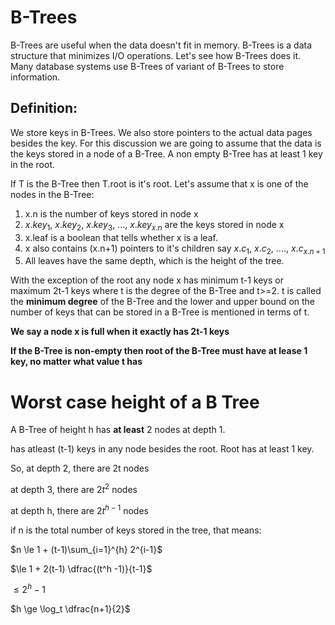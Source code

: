 
# B-Trees

B-Trees are useful when the data doesn't fit in memory. B-Trees is a data structure that minimizes I/O operations. Let's see how B-Trees does it. Many database systems use B-Trees of variant of B-Trees to store information.

## Definition:

We store keys in B-Trees. We also store pointers to the actual data pages besides the key. For this discussion we are going to assume that the data is the keys stored in a node of a B-Tree. A non empty B-Tree has at least 1 key in the root.

If T is the B-Tree then T.root is it's root. Let's assume that x is one of the nodes in the B-Tree:

1. x.n is the number of keys stored in node x
2. $x.key_1$, $x.key_2$, $x.key_3$, ..., $x.key_{x.n}$ are the keys stored in node x
3. x.leaf is a boolean that tells whether x is a leaf.
4. x also contains (x.n+1) pointers to it's children say $x.c_1$, $x.c_2$, ...., $x.c_{x.n+1}$
4. All leaves have the same depth, which is the height of the tree.

With the exception of the root any node x has minimum t-1 keys or maximum 2t-1 keys where t is the degree of the B-Tree and t>=2. t is called the **minimum degree** of the B-Tree and the lower and upper bound on the number of keys that can be stored in a B-Tree is mentioned in terms of t.

**We say a node x is full when it exactly has 2t-1 keys**

**If the B-Tree is non-empty then root of the B-Tree must have at lease 1 key, no matter what value t has**


# Worst case height of a B Tree

A B-Tree of height h has **at least** 2 nodes at depth 1.

has atleast (t-1) keys in any node besides the root. Root has at least 1 key.

So, at depth 2, there are 2t nodes

at depth 3, there are $2t^2$ nodes

at depth h, there are $2t^{h-1}$ nodes

if n is the total number of keys stored in the tree, that means:

$n \le 1 + (t-1)\sum_{i=1}^{h} 2^{i-1}$

$\le 1 + 2(t-1) \dfrac{(t^h -1)}{t-1}$

$\le 2^h - 1$

$h \ge \log_t \dfrac{n+1}{2}$
